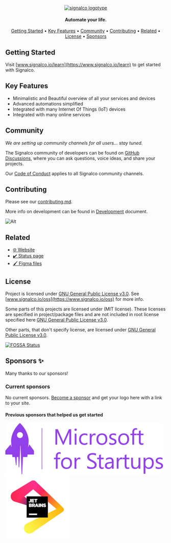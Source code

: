 <p align="center">
    <a href="https://www.signalco.io">
        <picture>
            <source media="(prefers-color-scheme: dark)" srcset="https://www.signalco.io/LogotypeDark.png">
            <img height="98" width="350" alt="signalco logotype" src="https://www.signalco.io/LogotypeLight.png">
        </picture>
    </a>
</p>
<h4 align="center">Automate your life.</h4>

<p align="center">
    <a href="#getting-started">Getting Started</a> •
    <a href="#key-features">Key Features</a> •
    <a href="#community">Community</a> •
    <a href="#contributing">Contributing</a> •
    <a href="#related">Related</a> •
    <a href="#license">License</a> •
    <a href="#sponsors">Sponsors</a>
</p>

## Getting Started

Visit [www.signalco.io/learn](https://www.signalco.io/learn) to get started with Signalco.

## Key Features

- Minimalistic and Beautiful overview of all your services and devices
- Advanced automations simplified
- Integrated with many Internet Of Things (IoT) devices
- Integrated with many online services

## Community

_We are setting up community channels for all users... stay tuned._

The Signalco community of developers can be found
on [GitHub Discussions](https://github.com/signalco-io/signalco/discussions), where you can ask questions, voice ideas,
and share your projects.

Our [Code of Conduct](https://github.com/signalco-io/signalco/blob/main/CODE_OF_CONDUCT.md) applies to all Signalco
community channels.

## Contributing

Please see our [contributing.md](/CONTRIBUTING.md).

More info on development can be found in [Development](/DEVELOPMENT.md) document.

![Alt](https://repobeats.axiom.co/api/embed/d033729632144af008d06e42940bb9c689fb339a.svg "Repobeats analytics image")

## Related

- [🌐 Website](https://www.signalco.io)
- [✔️ Status page](https://status.signalco.io)
- [🖌️ Figma files](https://www.figma.com/file/8cMJOfjFdQBiGdWTvr2SB1/Signalco.io-Design?node-id=78%3A684)

## License

Project is licensed under [GNU General Public License v3.0](LICENSE). See [www.signalco.io/oss](https://www.signalco.io/oss) for more info.

Some parts of this projects are licensed under (MIT license). These licenses are specified in project/package files and are not included in root license specified here [GNU General Public License v3.0](LICENSE).

Other parts, that don't specify license, are licensed under [GNU General Public License v3.0](LICENSE).

[![FOSSA Status](https://app.fossa.com/api/projects/git%2Bgithub.com%2Fsignalco-io%2Fsignalco.svg?type=large&issueType=license)](https://app.fossa.com/projects/git%2Bgithub.com%2Fsignalco-io%2Fsignalco?ref=badge_large&issueType=license)

## Sponsors ✨

Many thanks to our sponsors!

### Current sponsors

No current sponsors. [Become a sponsor](https://www.signalco.io/sponsor) and get your logo here with a link to your
site.

#### Previous sponsors that helped us get started

![Microsoft for Startups](/docs/sponsors/ms_startups.png)
![JetBrains](/docs/sponsors/jb_beam.png)
